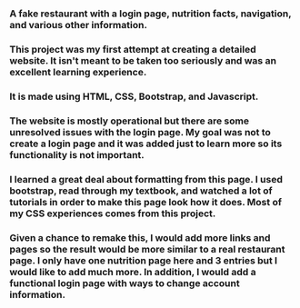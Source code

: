 ### A fake restaurant with a login page, nutrition facts, navigation, and various other information.

### This project was my first attempt at creating a detailed website. It isn't meant to be taken too seriously and was an excellent learning experience.
### It is made using HTML, CSS, Bootstrap, and Javascript.
### The website is mostly operational but there are some unresolved issues with the login page. My goal was not to create a login page and it was added just to learn more so its functionality is not important.
### I learned a great deal about formatting from this page. I used bootstrap, read through my textbook, and watched a lot of tutorials in order to make this page look how it does. Most of my CSS experiences comes from this project.
### Given a chance to remake this, I would add more links and pages so the result would be more similar to a real restaurant page. I only have one nutrition page here and 3 entries but I would like to add much more. In addition, I would add a functional login page with ways to change account information.
